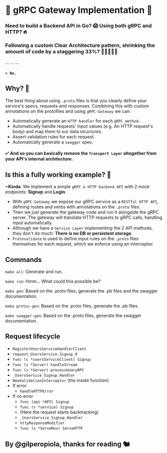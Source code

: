 # 🐉 gRPC Gateway Implementation 🐉

### Need to build a Backend API in Go? 😱 Using both gRPC and HTTP? 🔥 
### Following a custom Clear Architecture pattern, shrinking the amount of code by a **staggering 33%**? 🤯🥳🥵🤪🤩

... ... ...

#### `> No.` 

## Why? 🧐

The best thing about using `.proto` files is that you clearly define your service's specs, requests and responses. Combining this with custom annotations on the protofiles and using `gRPC-Gateway` we can:

* Automatically generate an `HTTP handler` for each `gRPC method`.
* Automatically handle requests' input values (e.g. An HTTP request's body) and map them to our data structures. 
* Assert validation rules for each request.
* Automatically generate a `swagger` spec.

#### ✅ And so you can basically remove the `Transport Layer` altogether from your API's internal architecture.

## Is this a fully working example? 👀

**~Kinda**. We implement a simple `gRPC & HTTP backend API` with 2 mock endpoints: **Signup** and **Login**.

* With `gRPC-Gateway` we expose our gRPC service as a `RESTful HTTP API`, defining routes and verbs with annotations on the `.proto` files.
* Then we just generate the gateway code and run it alongside the gRPC server. The gateway will translate HTTP requests to gRPC calls, handling input automatically.
* Although we have a `Service Layer` implementing the 2 API methods, they don't do much: **There is no DB or persistent storage**.
* `Protovalidate` is used to define input rules on the `.proto` files themselves for each request, which we enforce using an interceptor.

## Commands

`make all`: Generate and run.

`make run`: Hmm... What could this possible be?

`make gen`: Based on the .proto files, generate the .pb files and the swagger documentation.

`make protoc-gen`: Based on the .proto files, generate the .pb files.

`make swagger-gen`: Based on the .proto files, generate the swagger documentation.

## Request lifecycle

 - `RegisterUsersServiceHandlerClient`
 - `request_UsersService_Signup_0`
 - `func (c *usersServiceClient) Signup`
 - `func (s *Server) handleStream`
 - `func (s *Server) processUnaryRPC`
 - `_UsersService_Signup_Handler`
 - `NewValidationInterceptor` (the inside function)
 - If error
   - `handleHTTPError`
 - If no error
	 - `func (api *API) Signup`
	 - `func (s *service) Signup`
	 - (Here the request starts backtracking)
	 - `_UsersService_Signup_Handler`
	 - `httpResponseModifier`
	 - `func (s *ServeMux) ServeHTTP`

## By @gilperopiola, thanks for reading 🐿
